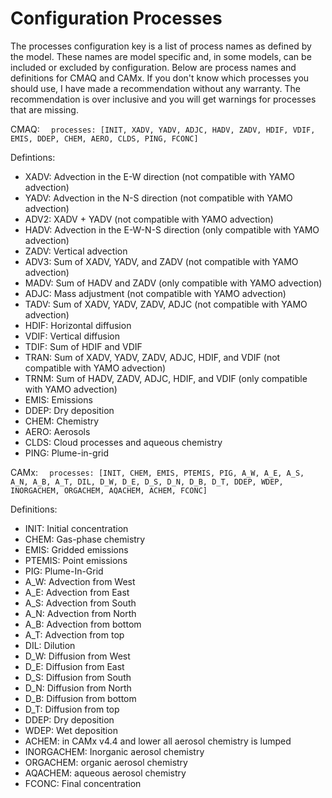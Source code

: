 # Configuration Processes #

The processes configuration key is a list of process names as defined by the model.  These names are model specific and, in some models, can be included or excluded by configuration.  Below are process names and definitions for CMAQ and CAMx.  If you don't know which processes you should use, I have made a recommendation without any warranty.  The recommendation is over inclusive and you will get warnings for processes that are missing.

CMAQ:
`  processes: [INIT, XADV, YADV, ADJC, HADV, ZADV, HDIF, VDIF, EMIS, DDEP, CHEM, AERO, CLDS, PING, FCONC]`

Defintions:
  * XADV: Advection in the E-W direction (not compatible with YAMO advection)
  * YADV: Advection in the N-S direction (not compatible with YAMO advection)
  * ADV2: XADV + YADV (not compatible with YAMO advection)
  * HADV: Advection in the E-W-N-S direction (only compatible with YAMO advection)
  * ZADV: Vertical advection
  * ADV3: Sum of XADV, YADV, and ZADV (not compatible with YAMO advection)
  * MADV: Sum of HADV and ZADV (only compatible with YAMO advection)
  * ADJC: Mass adjustment (not compatible with YAMO advection)
  * TADV: Sum of XADV, YADV, ZADV, ADJC (not compatible with YAMO advection)
  * HDIF: Horizontal diffusion
  * VDIF: Vertical diffusion
  * TDIF: Sum of HDIF and VDIF
  * TRAN: Sum of XADV, YADV, ZADV, ADJC, HDIF, and VDIF (not compatible with YAMO advection)
  * TRNM: Sum of HADV, ZADV, ADJC, HDIF, and VDIF (only compatible with YAMO advection)
  * EMIS: Emissions
  * DDEP: Dry deposition
  * CHEM: Chemistry
  * AERO: Aerosols
  * CLDS: Cloud processes and aqueous chemistry
  * PING: Plume-in-grid

CAMx:
`  processes: [INIT, CHEM, EMIS, PTEMIS, PIG, A_W, A_E, A_S, A_N, A_B, A_T, DIL, D_W, D_E, D_S, D_N, D_B, D_T, DDEP, WDEP, INORGACHEM, ORGACHEM, AQACHEM, ACHEM, FCONC]`

Definitions:
  * INIT: Initial concentration
  * CHEM: Gas-phase chemistry
  * EMIS: Gridded emissions
  * PTEMIS: Point emissions
  * PIG: Plume-In-Grid
  * A\_W: Advection from West
  * A\_E: Advection from East
  * A\_S: Advection from South
  * A\_N: Advection from North
  * A\_B: Advection from bottom
  * A\_T: Advection from top
  * DIL: Dilution
  * D\_W: Diffusion from West
  * D\_E: Diffusion from East
  * D\_S: Diffusion from South
  * D\_N: Diffusion from North
  * D\_B: Diffusion from bottom
  * D\_T: Diffusion from top
  * DDEP: Dry deposition
  * WDEP: Wet deposition
  * ACHEM: in CAMx v4.4 and lower all aerosol chemistry is lumped
  * INORGACHEM: Inorganic aerosol chemistry
  * ORGACHEM: organic aerosol chemistry
  * AQACHEM: aqueous aerosol chemistry
  * FCONC: Final concentration